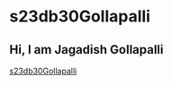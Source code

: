 # s23db30Gollapalli

## Hi, I am Jagadish Gollapalli
 
[s23db30Gollapalli](https://s23db30gollapalli.onrender.com/)
